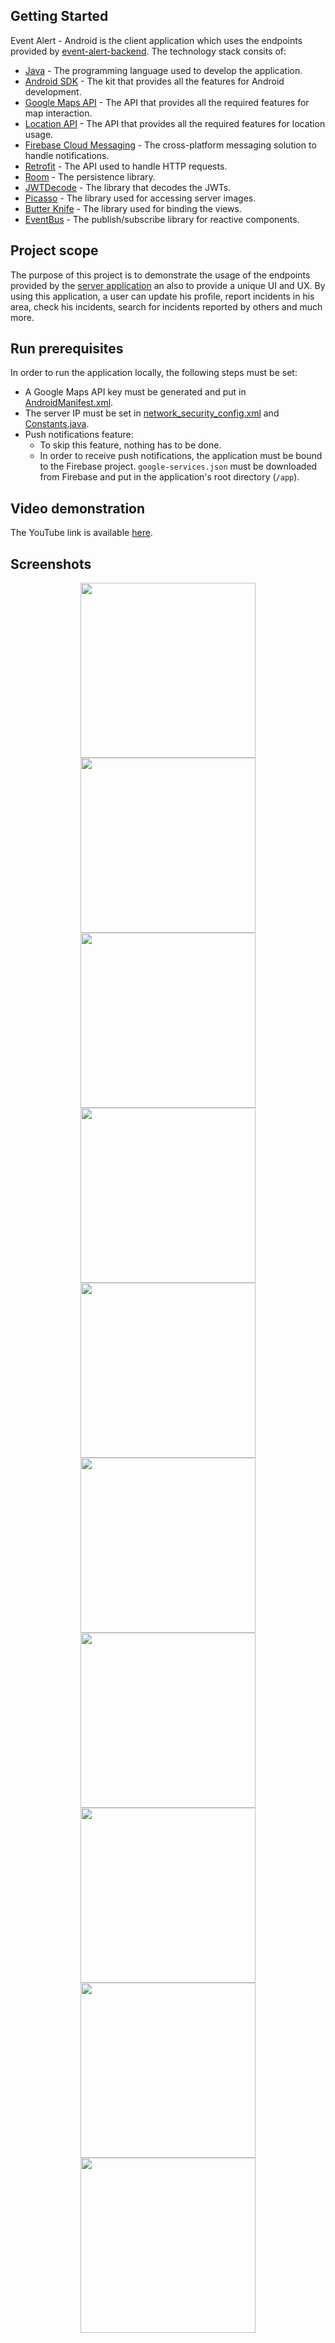 ## Getting Started
Event Alert - Android is the client application which uses the endpoints provided by [event-alert-backend](https://github.com/adrianscarlatescu/event-alert-backend).
The technology stack consits of:
* [Java](https://www.oracle.com/java/) - The programming language used to develop the application.
* [Android SDK](https://developer.android.com/about) - The kit that provides all the features for Android development.  
* [Google Maps API](https://developers.google.com/android/reference/com/google/android/gms/maps/package-summary) - The API that provides all the required features for map interaction.
* [Location API](https://developers.google.com/android/reference/com/google/android/gms/location/package-summary) - The API that provides all the required features for location usage.
* [Firebase Cloud Messaging](https://firebase.google.com/docs/cloud-messaging/android/client) - The cross-platform messaging solution to handle notifications.
* [Retrofit](https://square.github.io/retrofit/) - The API used to handle HTTP requests.
* [Room](https://developer.android.com/training/data-storage/room) - The persistence library.
* [JWTDecode](https://github.com/auth0/JWTDecode.Android) - The library that decodes the JWTs.
* [Picasso](https://square.github.io/picasso/) - The library used for accessing server images.
* [Butter Knife](https://jakewharton.github.io/butterknife/) - The library used for binding the views.
* [EventBus](https://github.com/greenrobot/EventBus) - The publish/subscribe library for reactive components.

## Project scope
The purpose of this project is to demonstrate the usage of the endpoints provided by the [server application](https://github.com/adrianscarlatescu/event-alert-backend) an also to provide a unique UI and UX.
By using this application, a user can update his profile, report incidents in his area, check his incidents, search for incidents reported by others and much more.

## Run prerequisites
In order to run the application locally, the following steps must be set:
* A Google Maps API key must be generated and put in [AndroidManifest.xml](https://github.com/adrianscarlatescu/event-alert-android/blob/master/app/src/main/AndroidManifest.xml#L25).
* The server IP must be set in [network_security_config.xml](https://github.com/adrianscarlatescu/event-alert-android/blob/master/app/src/main/res/xml/network_security_config.xml#L4) and [Constants.java](https://github.com/adrianscarlatescu/event-alert-android/blob/master/app/src/main/java/com/as/eventalertandroid/defaults/Constants.java#L5).
* Push notifications feature:
    * To skip this feature, nothing has to be done.
    * In order to receive push notifications, the application must be bound to the Firebase project. 
    `google-services.json` must be downloaded from Firebase and put in the application's root directory (`/app`).

## Video demonstration
The YouTube link is available [here](https://youtu.be/wVzswI4R9k8).

## Screenshots
<div align="center">
<img src="https://github.com/adrianscarlatescu/event-alert-android/blob/develop/app/src/main/res/drawable/screenshot_01.png" width="280">
<img src="https://github.com/adrianscarlatescu/event-alert-android/blob/develop/app/src/main/res/drawable/screenshot_02.png" width="280">
<img src="https://github.com/adrianscarlatescu/event-alert-android/blob/develop/app/src/main/res/drawable/screenshot_03.png" width="280">
<img src="https://github.com/adrianscarlatescu/event-alert-android/blob/develop/app/src/main/res/drawable/screenshot_04.png" width="280">
<img src="https://github.com/adrianscarlatescu/event-alert-android/blob/develop/app/src/main/res/drawable/screenshot_05.png" width="280">
<img src="https://github.com/adrianscarlatescu/event-alert-android/blob/develop/app/src/main/res/drawable/screenshot_06.png" width="280">
<img src="https://github.com/adrianscarlatescu/event-alert-android/blob/develop/app/src/main/res/drawable/screenshot_07.png" width="280">
<img src="https://github.com/adrianscarlatescu/event-alert-android/blob/develop/app/src/main/res/drawable/screenshot_08.png" width="280">
<img src="https://github.com/adrianscarlatescu/event-alert-android/blob/develop/app/src/main/res/drawable/screenshot_09.png" width="280">
<img src="https://github.com/adrianscarlatescu/event-alert-android/blob/develop/app/src/main/res/drawable/screenshot_10.png" width="280">
</div>